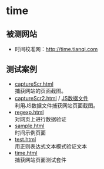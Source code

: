 # time

## 被测网站
- 时间校准网：http://time.tianqi.com

## 测试案例
- [captureScr.html](captureScr.html)  
   捕获网站的页面截图。
- [captureScr2.html](captureScr.html)  / [JS数据文件](fun.js)  
   利用JS数据文件捕获网站页面截图。
- [regexp.html](regexp.html)  
  对网页上进行数据验证
- [sample.html](sample.html)  
  时间示例页面
- [test.html](test.html)  
 用正则表达式文本模式验证文本
- [time.html](time.html)  
 捕获网站页面测试套件
